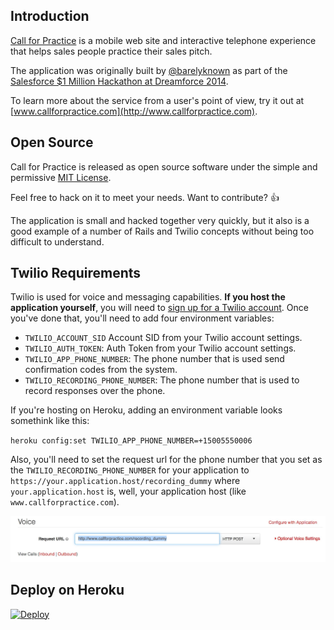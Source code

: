 ## Introduction

[Call for Practice](http://www.callforpractice.com) is a mobile web site and interactive telephone experience that helps sales people practice their sales pitch.

The application was originally built by [@barelyknown](https://twitter.com/barelyknown) as part of the [Salesforce $1 Million Hackathon at Dreamforce 2014](https://developer.salesforce.com/million-dollar-hackathon).

To learn more about the service from a user's point of view, try it out at [www.callforpractice.com](http://www.callforpractice.com).

## Open Source
Call for Practice is released as open source software under the simple and permissive [MIT License](/LICENSE).

Feel free to hack on it to meet your needs. Want to contribute? :thumbsup:

The application is small and hacked together very quickly, but it also is a good example of a number of Rails and Twilio concepts without being too difficult to understand.

## Twilio Requirements
Twilio is used for voice and messaging capabilities. **If you host the application yourself**, you will need to [sign up for a Twilio account](https://www.twilio.com/try-twilio). Once you've done that, you'll need to add four environment variables:

- `TWILIO_ACCOUNT_SID` Account SID from your Twilio account settings.
- `TWILIO_AUTH_TOKEN`: Auth Token from your Twilio account settings.
- `TWILIO_APP_PHONE_NUMBER`: The phone number that is used send confirmation codes from the system.
- `TWILIO_RECORDING_PHONE_NUMBER`: The phone number that is used to record responses over the phone.

If you're hosting on Heroku, adding an environment variable looks somethink like this:

`heroku config:set TWILIO_APP_PHONE_NUMBER=+15005550006`

Also, you'll need to set the request url for the phone number that you set as the `TWILIO_RECORDING_PHONE_NUMBER` for your application to `https://your.application.host/recording_dummy` where `your.application.host` is, well, your application host (like `www.callforpractice.com`).

![twilio request url](public/set_twilio_phone_number.jpg)

## Deploy on Heroku
[![Deploy](https://www.herokucdn.com/deploy/button.png)](https://heroku.com/deploy)
